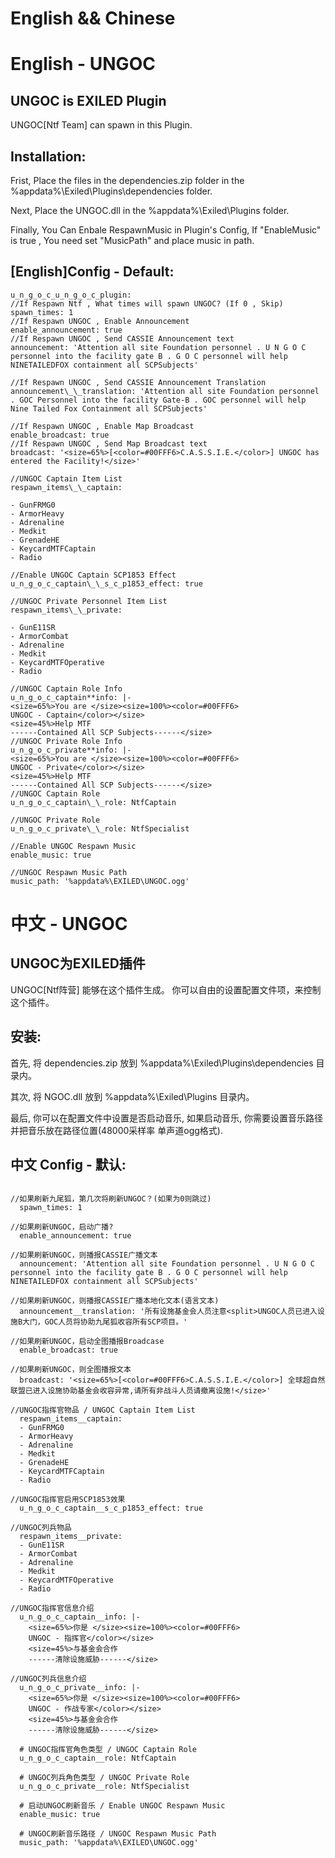 # English && Chinese
# English - UNGOC
## UNGOC is EXILED Plugin

UNGOC[Ntf Team] can spawn in this Plugin.

## Installation:

Frist, Place the files in the dependencies.zip folder in the %appdata%\Exiled\Plugins\dependencies folder.

Next, Place the UNGOC.dll in the %appdata%\Exiled\Plugins folder.

Finally, You Can Enbale RespawnMusic in Plugin's Config, If "EnableMusic" is true , You need set "MusicPath" and place music in path.

## [English]Config - Default:

```
u_n_g_o_c_u_n_g_o_c_plugin:
//If Respawn Ntf , What times will spawn UNGOC? (If 0 , Skip)
spawn_times: 1
//If Respawn UNGOC , Enable Announcement
enable_announcement: true
//If Respawn UNGOC , Send CASSIE Announcement text
announcement: 'Attention all site Foundation personnel . U N G O C personnel into the facility gate B . G O C personnel will help NINETAILEDFOX containment all SCPSubjects'

//If Respawn UNGOC , Send CASSIE Announcement Translation
announcement\_\_translation: 'Attention all site Foundation personnel . GOC Personnel into the facility Gate-B . GOC personnel will help Nine Tailed Fox Containment all SCPSubjects'

//If Respawn UNGOC , Enable Map Broadcast
enable_broadcast: true
//If Respawn UNGOC , Send Map Broadcast text
broadcast: '<size=65%>[<color=#00FFF6>C.A.S.S.I.E.</color>] UNGOC has entered the Facility!</size>'

//UNGOC Captain Item List
respawn_items\_\_captain:

- GunFRMG0
- ArmorHeavy
- Adrenaline
- Medkit
- GrenadeHE
- KeycardMTFCaptain
- Radio

//Enable UNGOC Captain SCP1853 Effect
u_n_g_o_c_captain\_\_s_c_p1853_effect: true

//UNGOC Private Personnel Item List
respawn_items\_\_private:

- GunE11SR
- ArmorCombat
- Adrenaline
- Medkit
- KeycardMTFOperative
- Radio

//UNGOC Captain Role Info
u_n_g_o_c_captain**info: |-
<size=65%>You are </size><size=100%><color=#00FFF6>
UNGOC - Captain</color></size>
<size=45%>Help MTF
------Contained All SCP Subjects------</size>
//UNGOC Private Role Info
u_n_g_o_c_private**info: |-
<size=65%>You are </size><size=100%><color=#00FFF6>
UNGOC - Private</color></size>
<size=45%>Help MTF
------Contained All SCP Subjects------</size>
//UNGOC Captain Role
u_n_g_o_c_captain\_\_role: NtfCaptain

//UNGOC Private Role
u_n_g_o_c_private\_\_role: NtfSpecialist

//Enable UNGOC Respawn Music
enable_music: true

//UNGOC Respawn Music Path
music_path: '%appdata%\EXILED\UNGOC.ogg'
```

# 中文 - UNGOC

## UNGOC为EXILED插件

UNGOC[Ntf阵营] 能够在这个插件生成。
你可以自由的设置配置文件项，来控制这个插件。

## 安装:

首先, 将 dependencies.zip 放到 %appdata%\Exiled\Plugins\dependencies 目录内。

其次, 将 NGOC.dll 放到 %appdata%\Exiled\Plugins 目录内。

最后, 你可以在配置文件中设置是否启动音乐, 如果启动音乐, 你需要设置音乐路径并把音乐放在路径位置(48000采样率 单声道ogg格式).

## 中文 Config - 默认:

```

//如果刷新九尾狐，第几次将刷新UNGOC？(如果为0则跳过)
  spawn_times: 1

//如果刷新UNGOC，启动广播?
  enable_announcement: true

//如果刷新UNGOC，则播报CASSIE广播文本
  announcement: 'Attention all site Foundation personnel . U N G O C personnel into the facility gate B . G O C personnel will help NINETAILEDFOX containment all SCPSubjects'

//如果刷新UNGOC，则播报CASSIE广播本地化文本(语言文本)
  announcement__translation: '所有设施基金会人员注意<split>UNGOC人员已进入设施B大门，GOC人员将协助九尾狐收容所有SCP项目。'

//如果刷新UNGOC，启动全图播报Broadcase
  enable_broadcast: true

//如果刷新UNGOC，则全图播报文本
  broadcast: '<size=65%>[<color=#00FFF6>C.A.S.S.I.E.</color>] 全球超自然联盟已进入设施协助基金会收容异常,请所有非战斗人员请撤离设施!</size>'

//UNGOC指挥官物品 / UNGOC Captain Item List
  respawn_items__captain:
  - GunFRMG0
  - ArmorHeavy
  - Adrenaline
  - Medkit
  - GrenadeHE
  - KeycardMTFCaptain
  - Radio

//UNGOC指挥官启用SCP1853效果
  u_n_g_o_c_captain__s_c_p1853_effect: true

//UNGOC列兵物品
  respawn_items__private:
  - GunE11SR
  - ArmorCombat
  - Adrenaline
  - Medkit
  - KeycardMTFOperative
  - Radio

//UNGOC指挥官信息介绍
  u_n_g_o_c_captain__info: |-
    <size=65%>你是 </size><size=100%><color=#00FFF6>
    UNGOC - 指挥官</color></size>
    <size=45%>与基金会合作
    ------清除设施威胁------</size>

//UNGOC列兵信息介绍
  u_n_g_o_c_private__info: |-
    <size=65%>你是 </size><size=100%><color=#00FFF6>
    UNGOC - 作战专家</color></size>
    <size=45%>与基金会合作
    ------清除设施威胁------</size>

  # UNGOC指挥官角色类型 / UNGOC Captain Role
  u_n_g_o_c_captain__role: NtfCaptain

  # UNGOC列兵角色类型 / UNGOC Private Role
  u_n_g_o_c_private__role: NtfSpecialist

  # 启动UNGOC刷新音乐 / Enable UNGOC Respawn Music
  enable_music: true

  # UNGOC刷新音乐路径 / UNGOC Respawn Music Path
  music_path: '%appdata%\EXILED\UNGOC.ogg'
```
